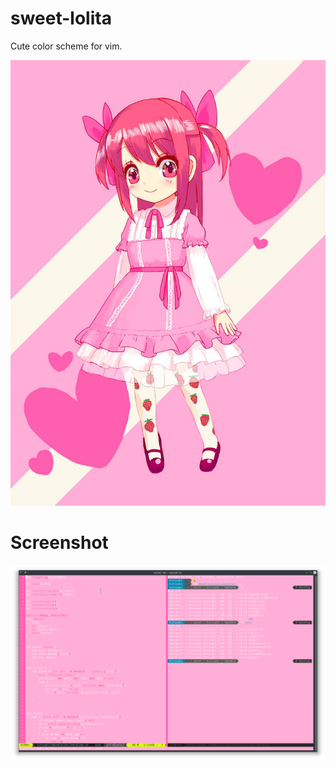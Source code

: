 # sweet-lolita
Cute color scheme for vim.

![sweet-lolita](https://github.com/kirisaki/sweet-lolita/blob/master/sweet-lolita.jpg)

# Screenshot

![sweet-lolita](https://github.com/kirisaki/sweet-lolita/blob/master/screenshot.png)
